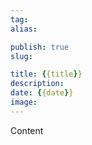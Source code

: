 ```yaml
---
tag: 
alias:

publish: true
slug: 

title: {{title}}
description: 
date: {{date}}
image:
---
```




Content